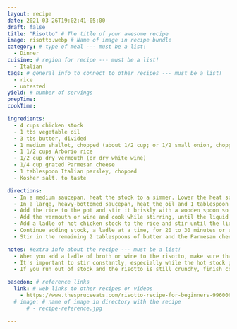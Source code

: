 ```yaml
---
layout: recipe
date: 2021-03-26T19:02:41-05:00
draft: false
title: "Risotto" # The title of your awesome recipe
image: risotto.webp # Name of image in recipe bundle
category: # type of meal --- must be a list!
  - Dinner
cuisine: # region for recipe --- must be a list!
  - Italian
tags: # general info to connect to other recipes --- must be a list! 
  - rice
  - untested 
yield: # number of servings
prepTime: 
cookTime: 

ingredients:
  - 4 cups chicken stock
  - 1 tbs vegetable oil
  - 3 tbs butter, divided 
  - 1 medium shallot, chopped (about 1/2 cup; or 1/2 small onion, chopped)
  - 1 1/2 cups Arborio rice
  - 1/2 cup dry vermouth (or dry white wine)
  - 1/4 cup grated Parmesan cheese
  - 1 tablespoon Italian parsley, chopped
  - Kosher salt, to taste

directions:
  - In a medium saucepan, heat the stock to a simmer. Lower the heat so the stock stays hot while you cook the risotto.
  - In a large, heavy-bottomed saucepan, heat the oil and 1 tablespoon of the butter over medium heat. When the butter has melted, add the chopped shallot or onion. Sauté for 2 to 3 minutes or until slightly translucent.
  - Add the rice to the pot and stir it briskly with a wooden spoon so that the grains are coated with the oil and melted butter. Sauté for another minute or so, until there is a slightly nutty aroma. But don't let the rice turn brown. 
  - Add the vermouth or wine and cook while stirring, until the liquid is fully absorbed. 
  - Add a ladle of hot chicken stock to the rice and stir until the liquid is fully absorbed. When the rice appears almost dry, add another ladle of stock and repeat the process. 
  - Continue adding stock, a ladle at a time, for 20 to 30 minutes or until the grains are tender but still firm to the bite, without being crunchy (al dente). 
  - Stir in the remaining 2 tablespoons of butter and the Parmesan cheese and parsley. Season to taste with kosher salt.

notes: #extra info about the recipe --- must be a list!
  - When you add a ladle of broth or wine to the risotto, make sure that you wait until the risotto has almost completely absorbed the liquid and the rice is nearly dry before you add the next ladle.
  - It's important to stir constantly, especially while the hot stock gets absorbed, to prevent scorching.
  - If you run out of stock and the risotto is still crunchy, finish cooking it with hot water. Add the water a ladle at a time, stirring while it's absorbed.

basedon: # reference links 
  link: # web links to other recipes or videos 
    - https://www.thespruceeats.com/risotto-recipe-for-beginners-996008
  # image: # name of image in directory with the recipe
      # - recipe-reference.jpg

---
```

